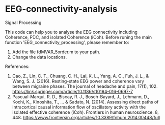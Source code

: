 # EEG-connectivity-analysis
Signal Processing

This code can help you to analyse the EEG connectivity including Coherence, PDC, and isolated Coherence (iCoh).
Before runing the main function 'EEG_connectivity_processing', please remember to:
1. Add the file fdMVAR_5order.m to your path.
2. Change the data locations.

References:
1. Cao, Z., Lin, C. T., Chuang, C. H., Lai, K. L., Yang, A. C., Fuh, J. L., & Wang, S. J. (2016). Resting-state EEG power and coherence vary between migraine phases. The journal of headache and pain, 17(1), 102.
https://link.springer.com/article/10.1186/s10194-016-0697-7
2. Pascual-Marqui, R. D., Biscay, R. J., Bosch-Bayard, J., Lehmann, D., Kochi, K., Kinoshita, T., ... & Sadato, N. (2014). Assessing direct paths of intracortical causal information flow of oscillatory activity with the isolated effective coherence (iCoh). Frontiers in human neuroscience, 8, 448.
https://www.frontiersin.org/articles/10.3389/fnhum.2014.00448/full

